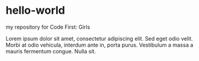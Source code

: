 # hello-world
my repository for Code First: Girls

Lorem ipsum dolor sit amet, consectetur adipiscing elit. Sed eget odio velit. Morbi at odio vehicula, interdum ante in, porta purus. Vestibulum a massa a mauris fermentum congue. Nulla sit.
